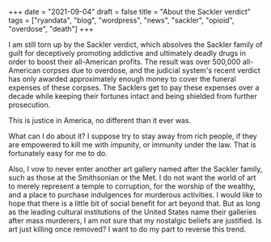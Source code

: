 +++
date = "2021-09-04"
draft = false
title = "About the Sackler verdict"
tags = ["ryandata", "blog", "wordpress", "news", "sackler", "opioid", "overdose", "death"]
+++

I am still torn up by the Sackler verdict, which absolves the Sackler family of guilt for deceptively promoting addictive and ultimately deadly drugs in order to boost their all-American profits.  The result was over 500,000 all-American corpses due to overdose, and the judicial system's recent verdict has only awarded approximately enough money to cover the funeral expenses of these corpses.  The Sacklers get to pay these expenses over a decade while keeping their fortunes intact and being shielded from further prosecution.

This is justice in America, no different than it ever was. 

What can I do about it?  I suppose try to stay away from rich people, if they are empowered to kill me with impunity, or immunity under the law.  That is fortunately easy for me to do.

Also, I vow to never enter another art gallery named after the Sackler family, such as those at the Smithsonian or the Met.  I do not want the world of art to merely represent a temple to corruption, for the worship of the wealthy, and a place to purchase indulgences for murderous activities.  I would like to hope that there is a little bit of social benefit for art beyond that. But as long as the leading cultural institutions of the United States name their galleries after mass murderers, I am not sure that my nostalgic beliefs are justified.  Is art just killing once removed?  I want to do my part to reverse this trend.





